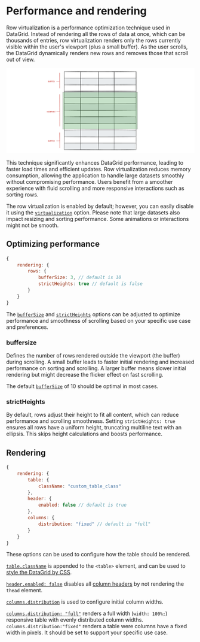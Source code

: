 # Performance and rendering
Row virtualization is a performance optimization technique used in DataGrid. Instead of rendering all the rows of data at once, which can be thousands of entries, row virtualization renders only the rows currently visible within the user's viewport (plus a small buffer). As the user scrolls, the DataGrid dynamically renders new rows and removes those that scroll out of view.

![Illustration showing virtualization of rows](ill_virtualization.png)

This technique significantly enhances DataGrid performance, leading to faster load times and efficient updates. Row virtualization reduces memory consumption, allowing the application to handle large datasets smoothly without compromising performance. Users benefit from a smoother experience with fluid scrolling and more responsive interactions such as sorting rows.

The row virtualization is enabled by default; however, you can easily disable it using the [`virtualization`](https://api.highcharts.com/dashboards/#interfaces/DataGrid_Options.RowsSettings#virtualization) option.
Please note that large datasets also impact resizing and sorting performance. Some animations or interactions might not be smooth.

## Optimizing performance
```js
{
    rendering: {
        rows: {
            bufferSize: 3, // default is 10
            strictHeights: true // default is false
        }
    }
}
```

The [`bufferSize`](https://api.highcharts.com/dashboards/#interfaces/DataGrid_Options.RowsSettings#bufferSize) and [`strictHeights`](https://api.highcharts.com/dashboards/#interfaces/DataGrid_Options.RowsSettings#strictHeights) options can be adjusted to optimize performance and smoothness of scrolling based on your specific use case and preferences.

### buffersize
Defines the number of rows rendered outside the viewport (the buffer) during scrolling. A small buffer leads to faster initial rendering and increased performance on sorting and scrolling. A larger buffer means slower initial rendering but might decrease the flicker effect on fast scrolling.

The default [`bufferSize`](https://api.highcharts.com/dashboards/#interfaces/DataGrid_Options.RowsSettings#bufferSize) of 10 should be optimal in most cases.

### strictHeights
By default, rows adjust their height to fit all content, which can reduce performance and scrolling smoothness. Setting `strictHeights: true` ensures all rows have a uniform height, truncating multiline text with an ellipsis. This skips height calculations and boosts performance.

## Rendering
```js
{
    rendering: {
        table: {
            className: "custom_table_class"
        },
        header: {
            enabled: false // default is true
        },
        columns: {
            distribution: "fixed" // default is "full"
        }
    }
}
```
These options can be used to configure how the table should be rendered.

[`table.className`](https://api.highcharts.com/dashboards/#interfaces/DataGrid_Options.TableSettings#className) is appended to the `<table>` element, and can be used to [style the DataGrid by CSS](https://www.highcharts.com/docs/grid/style-by-css).

[`header.enabled: false`](https://api.highcharts.com/dashboards/#interfaces/DataGrid_Options.HeaderSettings#enabled) disables all [column headers](https://www.highcharts.com/docs/grid/header) by not rendering the `thead` element.

[`columns.distribution`](https://api.highcharts.com/dashboards/#interfaces/DataGrid_Options.ColumnsSettings#distribution) is used to configure initial column widths.

[`columns.distribution: "full"`](https://api.highcharts.com/dashboards/#interfaces/DataGrid_Options.ColumnsSettings#distribution) renders a full width (`width: 100%;`) responsive table with evenly distributed column widths. `columns.distribution:"fixed"` renders a table were columns have a fixed width in pixels. It should be set to support your specific use case.



